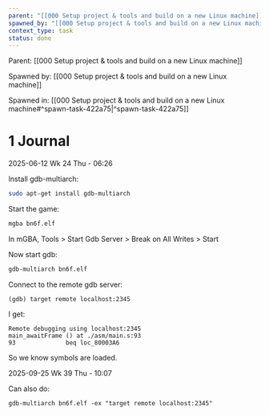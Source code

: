 ```yaml
---
parent: "[[000 Setup project & tools and build on a new Linux machine]]"
spawned_by: "[[000 Setup project & tools and build on a new Linux machine]]"
context_type: task
status: done
---
```


Parent: [[000 Setup project & tools and build on a new Linux machine]]

Spawned by: [[000 Setup project & tools and build on a new Linux machine]] 

Spawned in: [[000 Setup project & tools and build on a new Linux machine#^spawn-task-422a75|^spawn-task-422a75]]

# 1 Journal

2025-06-12 Wk 24 Thu - 06:26

Install gdb-multiarch:

```sh
sudo apt-get install gdb-multiarch
```

Start the game:

```sh
mgba bn6f.elf
```

In mGBA, Tools > Start Gdb Server > Break on All Writes > Start

Now start gdb:

```sh
gdb-multiarch bn6f.elf
```

Connect to the remote gdb server:

```
(gdb) target remote localhost:2345
```

I get:

```
Remote debugging using localhost:2345
main_awaitFrame () at ./asm/main.s:93
93              beq loc_80003A6

```

So we know symbols are loaded.

2025-09-25 Wk 39 Thu - 10:07

Can also do:

```
gdb-multiarch bn6f.elf -ex "target remote localhost:2345"
```